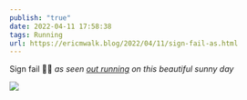 ```yaml
---
publish: "true"
date: 2022-04-11 17:58:38
tags: Running
url: https://ericmwalk.blog/2022/04/11/sign-fail-as.html
---
```


Sign fail 🤦‍♂️
*as seen [out running](http://www.strava.com/activities/6965869514) on this beautiful sunny day*


![](https://ericmwalk.blog/uploads/2022/95c0aa5ff1.jpg)